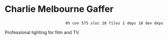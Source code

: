 # Charlie Melbourne Gaffer


<p align="right">
    <code>0% cov</code>&nbsp;
    <code>575 sloc</code>&nbsp;
    <code>20 files</code>&nbsp;
    <code>1 deps</code>&nbsp;
    <code>18 dev deps</code>
</p>

Professional lighting for film and TV.

<!-- START doctoc -->
<!-- END doctoc -->

